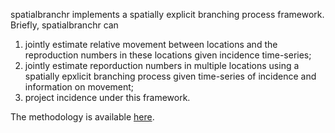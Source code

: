 spatialbranchr implements a spatially explicit branching process
framework. Briefly, spatialbranchr can 
1. jointly estimate relative movement between locations and the reproduction numbers in these
locations given incidence time-series; 
2. jointly estimate reporduction
numbers in multiple locations using a spatially epxlicit branching
process given time-series of incidence and information on movement;
3. project incidence under this framework. 

The methodology is available [here](https://www.nature.com/articles/s41746-021-00442-3).
